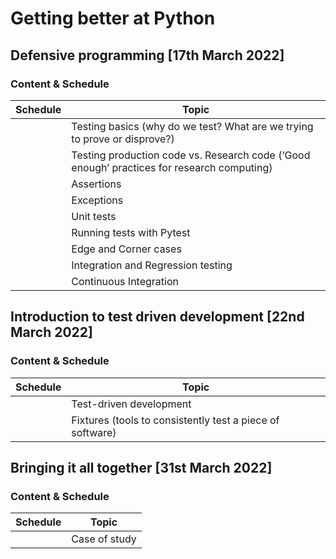 # Getting better at Python

## Defensive programming [17th March 2022]

### Content & Schedule

| Schedule | Topic |
| --- | --- |
| | Testing basics (why do we test? What are we trying to prove or disprove?)|
| | Testing production code vs. Research code (‘Good enough’ practices for research computing)|
| | Assertions|
| | Exceptions|
| | Unit tests|
| | Running tests with Pytest|
| | Edge and Corner cases|
| | Integration and Regression testing|
| | Continuous Integration|

## Introduction to test driven development [22nd March 2022]

### Content & Schedule

| Schedule | Topic |
| --- | --- |
| | Test-driven development|
| | Fixtures (tools to consistently test a piece of software)|


## Bringing it all together [31st March 2022]

### Content & Schedule

| Schedule | Topic |
| --- | --- |
| | Case of study |
